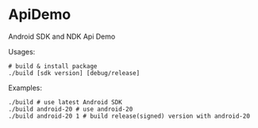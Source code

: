 ApiDemo
======

Android SDK and NDK Api Demo

Usages:

```
# build & install package
./build [sdk version] [debug/release]
```

Examples:

```
./build # use latest Android SDK
./build android-20 # use android-20
./build android-20 1 # build release(signed) version with android-20
```
